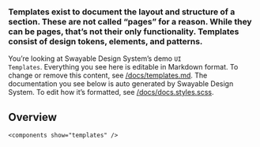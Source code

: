 ### Templates exist to document the layout and structure of a section. These are not called “pages” for a reason. While they can be pages, that’s not their only functionality. Templates consist of design tokens, elements, and&nbsp;patterns.

You’re looking at Swayable Design System’s demo <code>UI Templates</code>. Everything you see here is editable in Markdown format. To change or remove this content, see [/docs/templates.md](https://github.com/swayable/swayable-design-system/blob/master/docs/templates.md). The documentation you see below is auto generated by Swayable Design System. To edit how it’s formatted, see [/docs/docs.styles.scss](https://github.com/swayable/swayable-design-system/blob/master/docs/docs.styles.scss).

## Overview

```
<components show="templates" />
```
